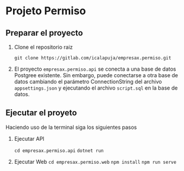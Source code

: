 # Projeto Permiso


## Preparar el proyecto
1. Clone el repositorio raiz

	`git clone https://gitlab.com/icalapuja/empresax.permiso.git`

2. El proyecto `empresax.permiso.api` se conecta a una base de datos Postgree existente. Sin embargo, puede conectarse a otra base de datos cambiando el parámetro ConnectionString del archivo `appsettings.json` y ejecutando el archivo `script.sql` en la base de datos. 

## Ejecutar el proyeto

Haciendo uso de la terminal siga los siguientes pasos

1. Ejecutar API

	`cd empresax.permiso.api`
	`dotnet run`


2.  Ejecutar Web
    `cd empresax.permiso.web`
	`npm install`
    `npm run serve`

